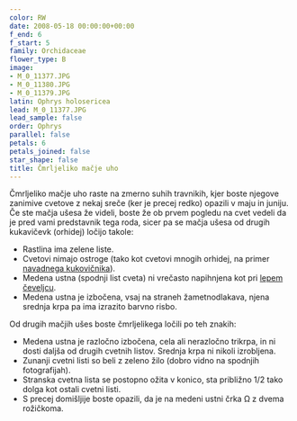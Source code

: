 ```yaml
---
color: RW
date: 2008-05-18 00:00:00+00:00
f_end: 6
f_start: 5
family: Orchidaceae
flower_type: B
image:
- M_0_11377.JPG
- M_0_11380.JPG
- M_0_11379.JPG
latin: Ophrys holosericea
lead: M_0_11377.JPG
lead_sample: false
order: Ophrys
parallel: false
petals: 6
petals_joined: false
star_shape: false
title: Čmrljeliko mačje uho
---
```

Čmrljeliko mačje uho raste na zmerno suhih travnikih, kjer boste njegove zanimive cvetove z nekaj sreče (ker je precej redko) opazili v maju in juniju. Če ste mačja ušesa že videli, boste že ob prvem pogledu na cvet vedeli da je pred vami predstavnik tega roda, sicer pa se mačja ušesa od drugih kukavičevk (orhidej) ločijo takole:

-   Rastlina ima zelene liste.
-   Cvetovi nimajo ostroge (tako kot cvetovi mnogih orhidej, na primer [navadnega kukovičnika](../gymnadeniaconopsea/)).
-   Medena ustna (spodnji list cveta) ni vrečasto napihnjena kot pri [lepem čeveljcu](../cypripediumcalceolus/).
-   Medena ustna je izbočena, vsaj na straneh žametnodlakava, njena srednja krpa pa ima izrazito barvno risbo.

Od drugih mačjih ušes boste čmrljelikega ločili po teh znakih:

-   Medena ustna je razločno izbočena, cela ali nerazločno trikrpa, in ni dosti daljša od drugih cvetnih listov. Srednja krpa ni nikoli izrobljena.
-   Zunanji cvetni listi so beli z zeleno žilo (dobro vidno na spodnjih fotografijah).
-   Stranska cvetna lista se postopno ožita v konico, sta približno 1/2 tako dolga kot ostali cvetni listi.
-   S precej domišljije boste opazili, da je na medeni ustni črka Ω z dvema rožičkoma.
